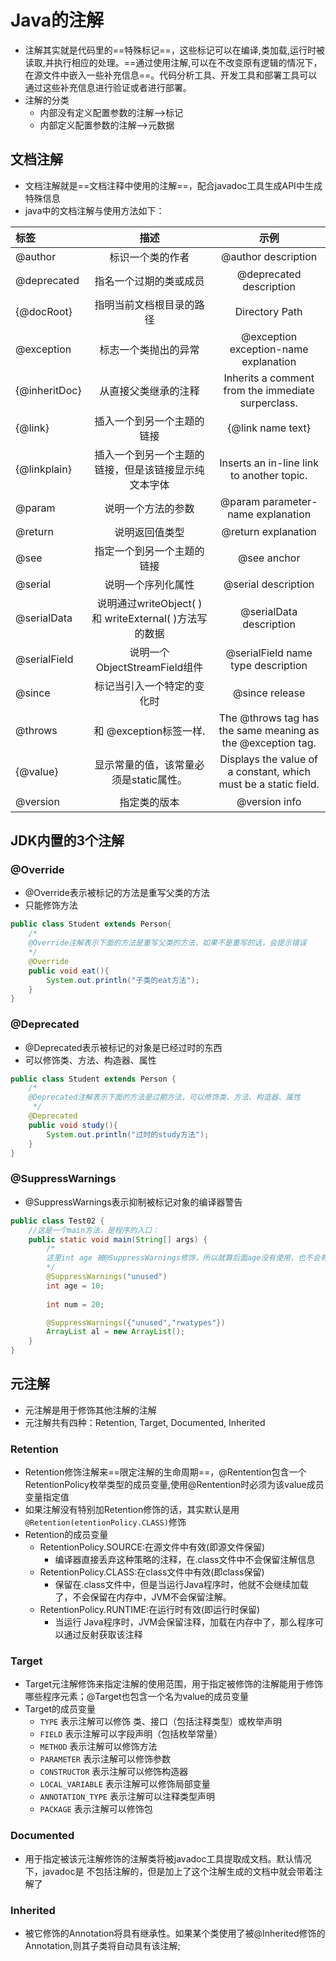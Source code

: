 # Java的注解

- 注解其实就是代码里的==特殊标记==，这些标记可以在编译,类加载,运行时被读取,并执行相应的处理。==通过使用注解,可以在不改变原有逻辑的情况下，在源文件中嵌入一些补充信息==。代码分析工具、开发工具和部署工具可以通过这些补充信息进行验证或者进行部署。
- 注解的分类
  - 内部没有定义配置参数的注解-->标记
  - 内部定义配置参数的注解-->元数据

## 文档注解

- 文档注解就是==文档注释中使用的注解==，配合javadoc工具生成API中生成特殊信息
- java中的文档注解与使用方法如下：

| **标签**      |                        **描述**                        |                           **示例**                           |
| :------------ | :----------------------------------------------------: | :----------------------------------------------------------: |
| @author       |                    标识一个类的作者                    |                     @author description                      |
| @deprecated   |                 指名一个过期的类或成员                 |                   @deprecated description                    |
| {@docRoot}    |                指明当前文档根目录的路径                |                        Directory Path                        |
| @exception    |                  标志一个类抛出的异常                  |            @exception exception-name explanation             |
| {@inheritDoc} |                  从直接父类继承的注释                  |      Inherits a comment from the immediate surperclass.      |
| {@link}       |               插入一个到另一个主题的链接               |                      {@link name text}                       |
| {@linkplain}  |  插入一个到另一个主题的链接，但是该链接显示纯文本字体  |          Inserts an in-line link to another topic.           |
| @param        |                   说明一个方法的参数                   |              @param parameter-name explanation               |
| @return       |                     说明返回值类型                     |                     @return explanation                      |
| @see          |               指定一个到另一个主题的链接               |                         @see anchor                          |
| @serial       |                   说明一个序列化属性                   |                     @serial description                      |
| @serialData   | 说明通过writeObject( ) 和 writeExternal( )方法写的数据 |                   @serialData description                    |
| @serialField  |             说明一个ObjectStreamField组件              |              @serialField name type description              |
| @since        |               标记当引入一个特定的变化时               |                        @since release                        |
| @throws       |                 和 @exception标签一样.                 | The @throws tag has the same meaning as the @exception tag.  |
| {@value}      |         显示常量的值，该常量必须是static属性。         | Displays the value of a constant, which must be a static field. |
| @version      |                      指定类的版本                      |                        @version info                         |

## JDK内置的3个注解

### @Override

- @Override表示被标记的方法是重写父类的方法
- 只能修饰方法

```java
public class Student extends Person{
    /*
    @Override注解表示下面的方法是重写父类的方法，如果不是重写的话，会提示错误
    */
    @Override
    public void eat(){
        System.out.println("子类的eat方法");
    }
}
```

### @Deprecated

- @Deprecated表示被标记的对象是已经过时的东西
- 可以修饰类、方法、构造器、属性

```java
public class Student extends Person {
    /*
    @Deprecated注解表示下面的方法是过期方法，可以修饰类、方法、构造器、属性
     */
    @Deprecated
    public void study(){
        System.out.println("过时的study方法");
    }
}
```

### @SuppressWarnings

- @SuppressWarnings表示抑制被标记对象的编译器警告

```java
public class Test02 {
    //这是一个main方法，是程序的入口：
    public static void main(String[] args) {
        /*
        这里int age 被@SuppressWarnings修饰，所以就算后面age没有使用，也不会有编译器警告，否则,就会想num一样，有编译器警告。
        */
        @SuppressWarnings("unused")
        int age = 10;
        
        int num = 20;

        @SuppressWarnings({"unused","rwatypes"})
        ArrayList al = new ArrayList();
    }
}
```

## 元注解

- 元注解是用于修饰其他注解的注解
- 元注解共有四种：Retention, Target, Documented, Inherited

### Retention

- Retention修饰注解来==限定注解的生命周期==，@Rentention包含一个RetentionPolicy枚举类型的成员变量,使用@Rentention时必须为该value成员变量指定值
- 如果注解没有特别加Retention修饰的话，其实默认是用`@Retention(etentionPolicy.CLASS)`修饰
- Retention的成员变量
  - RetentionPolicy.SOURCE:在源文件中有效(即源文件保留)
    - 编译器直接丢弃这种策略的注释，在.class文件中不会保留注解信息
  - RetentionPolicy.CLASS:在class文件中有效(即class保留)
    - 保留在.class文件中，但是当运行Java程序时，他就不会继续加载了，不会保留在内存中，JVM不会保留注解。
  - RetentionPolicy.RUNTIME:在运行时有效(即运行时保留)
    - 当运行 Java程序时，JVM会保留注释，加载在内存中了，那么程序可以通过反射获取该注释

### Target

- Target元注解修饰来指定注解的使用范围，用于指定被修饰的注解能用于修饰哪些程序元素；@Target也包含一个名为value的成员变量
- Target的成员变量
  - `TYPE` 表示注解可以修饰 类、接口（包括注释类型）或枚举声明
  - `FIELD` 表示注解可以字段声明（包括枚举常量）
  - `METHOD` 表示注解可以修饰方法
  - `PARAMETER` 表示注解可以修饰参数
  - `CONSTRUCTOR` 表示注解可以修饰构造器
  - `LOCAL_VARIABLE` 表示注解可以修饰局部变量
  - `ANNOTATION_TYPE` 表示注解可以注释类型声明
  - `PACKAGE` 表示注解可以修饰包

### Documented

- 用于指定被该元注解修饰的注解类将被javadoc工具提取成文档。默认情况下，javadoc是 不包括注解的，但是加上了这个注解生成的文档中就会带着注解了

### Inherited

- 被它修饰的Annotation将具有继承性。如果某个类使用了被@Inherited修饰的Annotation,则其子类将自动具有该注解;